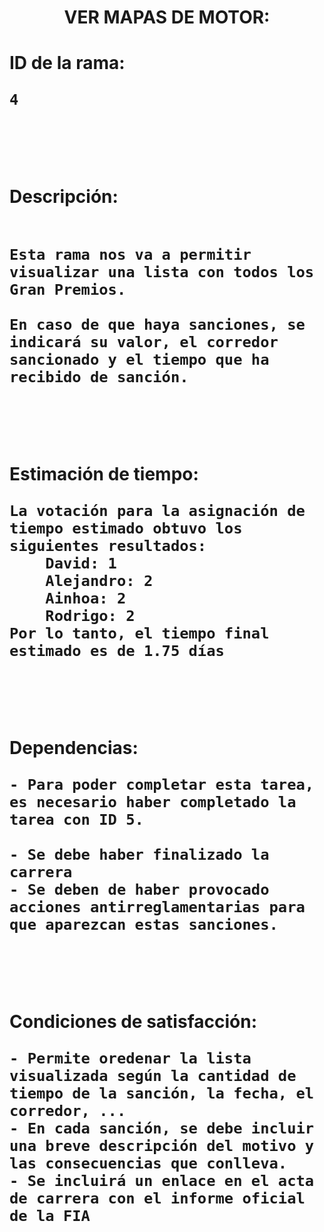 
<h1 align="center">
VER MAPAS DE MOTOR:
<h1/>

<div style="border-bottom:1px;"> 
    
**ID de la rama:** 
```
4
```
<br><br/>

**Descripción:**
<br><br/>
```
Esta rama nos va a permitir visualizar una lista con todos los Gran Premios.

En caso de que haya sanciones, se indicará su valor, el corredor sancionado y el tiempo que ha recibido de sanción.
```
<br><br/>

**Estimación de tiempo:**
```
La votación para la asignación de tiempo estimado obtuvo los siguientes resultados:
    David: 1
    Alejandro: 2
    Ainhoa: 2
    Rodrigo: 2
Por lo tanto, el tiempo final estimado es de 1.75 días
```
<br><br/>

**Dependencias:**
```
- Para poder completar esta tarea, es necesario haber completado la tarea con ID 5.

- Se debe haber finalizado la carrera
- Se deben de haber provocado acciones antirreglamentarias para que aparezcan estas sanciones.
```

<br><br/>

**Condiciones de satisfacción:**
```
- Permite oredenar la lista visualizada según la cantidad de tiempo de la sanción, la fecha, el corredor, ...
- En cada sanción, se debe incluir una breve descripción del motivo y las consecuencias que conlleva.
- Se incluirá un enlace en el acta de carrera con el informe oficial de la FIA
```
<div/>
<div/>